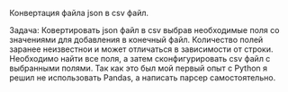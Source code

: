 Конвертация файла json в csv файл.

Задача:
Ковертировать json файл в csv выбрав необходимые поля со значениями для добавления в конечный файл. Количество полей заранее неизвестнои и может отличаться в зависимости от строки. Необходимо найти все поля, а затем сконфигурировать csv файл с выбранными полями.
Так как это был мой первый опыт с Python я решил не использовать Pandas, а написать парсер самостоятельно.
